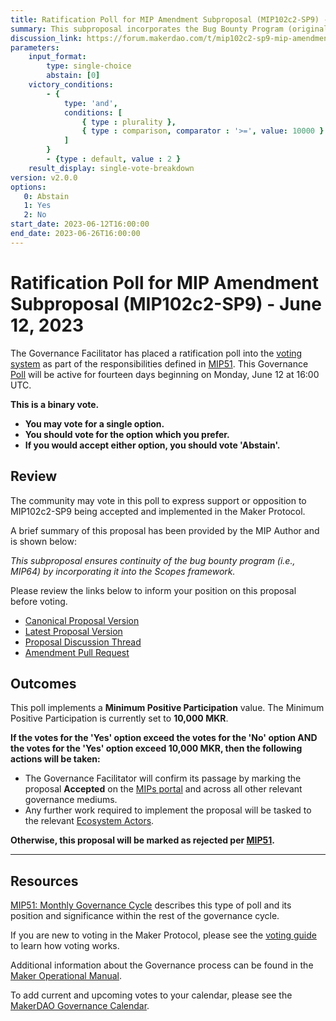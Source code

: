 ```yaml
---
title: Ratification Poll for MIP Amendment Subproposal (MIP102c2-SP9) - June 12, 2023
summary: This subproposal incorporates the Bug Bounty Program (originally MIP64) into MIP107.
discussion_link: https://forum.makerdao.com/t/mip102c2-sp9-mip-amendment-subproposal/20640
parameters:
    input_format:
        type: single-choice
        abstain: [0]
    victory_conditions:
        - {
            type: 'and',
            conditions: [
                { type : plurality },
                { type : comparison, comparator : '>=', value: 10000 }
            ]
        }
        - {type : default, value : 2 }
    result_display: single-vote-breakdown
version: v2.0.0
options:
   0: Abstain
   1: Yes
   2: No
start_date: 2023-06-12T16:00:00
end_date: 2023-06-26T16:00:00
---
```

# Ratification Poll for MIP Amendment Subproposal (MIP102c2-SP9) - June 12, 2023

The Governance Facilitator has placed a ratification poll into the [voting system](https://vote.makerdao.com/polling) as part of the responsibilities defined in [MIP51](https://mips.makerdao.com/mips/details/MIP51). This Governance [Poll](https://mips.makerdao.com/mips/details/MIP51#MIP51c2) will be active for fourteen days beginning on Monday, June 12 at 16:00 UTC.

**This is a binary vote.**
- **You may vote for a single option.**
- **You should vote for the option which you prefer.**
- **If you would accept either option, you should vote 'Abstain'.**

## Review

The community may vote in this poll to express support or opposition to MIP102c2-SP9 being accepted and implemented in the Maker Protocol.

A brief summary of this proposal has been provided by the MIP Author and is shown below:

*This subproposal ensures continuity of the bug bounty program (i.e., MIP64) by incorporating it into the Scopes framework.*

Please review the links below to inform your position on this proposal before voting.
* [Canonical Proposal Version](https://github.com/makerdao/mips/blob/98a7c6f6a009fffa692ceaa7c04f0b4a8da750df/MIP102/MIP102c2-Subproposals/MIP102c2-SP9.md)
* [Latest Proposal Version](https://mips.makerdao.com/mips/details/MIP102c2SP9)
* [Proposal Discussion Thread](https://forum.makerdao.com/t/mip102c2-sp9-mip-amendment-subproposal/20640)
* [Amendment Pull Request](https://github.com/makerdao/mips/pull/898)

## Outcomes

This poll implements a **Minimum Positive Participation** value. The Minimum Positive Participation is currently set to **10,000 MKR**.

**If the votes for the 'Yes' option exceed the votes for the 'No' option AND the votes for the 'Yes' option exceed 10,000 MKR, then the following actions will be taken:**
* The Governance Facilitator will confirm its passage by marking the proposal **Accepted** on the [MIPs portal](https://mips.makerdao.com/mips/list) and across all other relevant governance mediums.
* Any further work required to implement the proposal will be tasked to the relevant [Ecosystem Actors](https://mips.makerdao.com/mips/details/MIP106#7-4-2-1a-).

**Otherwise, this proposal will be marked as rejected per [MIP51](https://mips.makerdao.com/mips/details/MIP51#mip51c2-ratification-poll).**

---

## Resources

[MIP51: Monthly Governance Cycle](https://mips.makerdao.com/mips/details/MIP51) describes this type of poll and its position and significance within the rest of the governance cycle.

If you are new to voting in the Maker Protocol, please see the [voting guide](https://manual.makerdao.com/governance/voting-in-makerdao/on-chain-governance) to learn how voting works.

Additional information about the Governance process can be found in the [Maker Operational Manual](https://manual.makerdao.com).

To add current and upcoming votes to your calendar, please see the [MakerDAO Governance Calendar](https://manual.makerdao.com/makerdao/calendars/governance-calendar).



